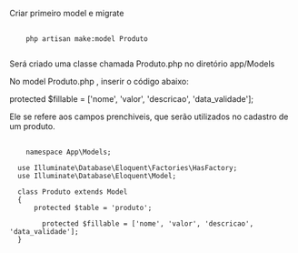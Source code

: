 Criar primeiro model e migrate

<pre class="language-php">
  <code class="language-php">
    php artisan make:model Produto
  </code>
</pre>

Será criado uma classe chamada Produto.php no diretório app/Models

No model Produto.php , inserir o código abaixo:

protected $fillable = ['nome', 'valor', 'descricao', 'data_validade'];

Ele se refere aos campos prenchiveis, que serão utilizados no cadastro de um produto.


<pre class="language-php">
  <code class="language-php">
    namespace App\Models;
  
  use Illuminate\Database\Eloquent\Factories\HasFactory;
  use Illuminate\Database\Eloquent\Model;
  
  class Produto extends Model
  {
      protected $table = 'produto';

		protected $fillable = ['nome', 'valor', 'descricao', 'data_validade'];
  }

 
  </code>
</pre>

